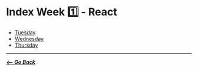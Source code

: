 # Index Week 1️⃣ - React

- [Tuesday](./READMEt.md)
- [Wednesday](./READMEw.md)
- [Thursday](./READMEth.md)

<hr>

**_[<-- Go Back](./../../README.md)_**
